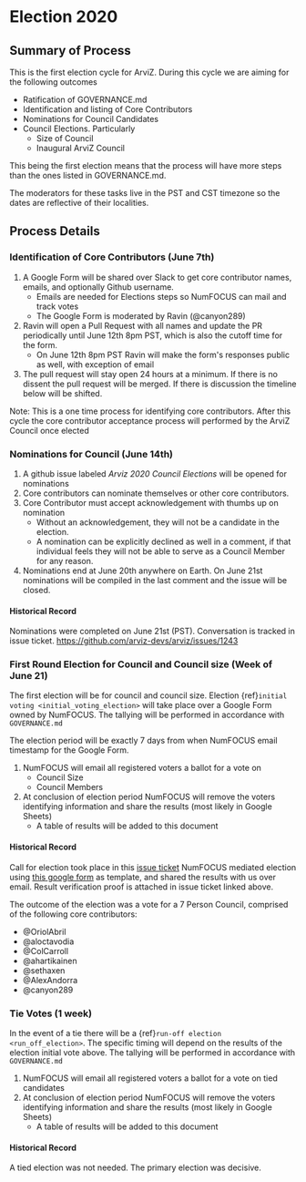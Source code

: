 # Election 2020

## Summary of Process
This is the first election cycle for ArviZ. During this cycle we are aiming
for the following outcomes

* Ratification of GOVERNANCE.md
* Identification and listing of Core Contributors
* Nominations for Council Candidates
* Council Elections. Particularly
  * Size of Council
  * Inaugural ArviZ Council

This being the first election means that the process will have more steps than
the ones listed in GOVERNANCE.md.

The moderators for these tasks live in the PST and CST timezone so the dates are reflective of their localities.

## Process Details
### Identification of Core Contributors (June 7th)
1. A Google Form will be shared over Slack to get core contributor names, emails, and optionally Github username.
    * Emails are needed for Elections steps so NumFOCUS can mail and track votes
    * The Google Form is moderated by Ravin (@canyon289)
2. Ravin will open a Pull Request with all names and update the PR periodically until June 12th 8pm PST, which is also the cutoff time for the form.
    * On June 12th 8pm PST Ravin will make the form's responses public as well, with exception of email
3. The pull request will stay open 24 hours at a minimum. If there is no dissent the pull request will be merged. If there is discussion the timeline below will be shifted.

Note: This is a one time process for identifying core contributors. After this cycle the core contributor acceptance process will performed by the ArviZ Council once elected

### Nominations for Council (June 14th)
1. A github issue labeled *Arviz 2020 Council Elections* will be opened for nominations
2. Core contributors can nominate themselves or other core contributors.
3. Core Contributor must accept acknowledgement with thumbs up on nomination
   * Without an acknowledgement, they will not be a candidate in the election.
   * A nomination can be explicitly declined as well in a comment, if that individual
   feels they will not be able to serve as a Council Member for any reason.
4. Nominations end at June 20th anywhere on Earth. On June 21st nominations will be compiled in the last comment and the issue will be closed.

#### Historical Record
Nominations were completed on June 21st (PST). Conversation is tracked in issue ticket.
https://github.com/arviz-devs/arviz/issues/1243


### First Round Election for Council and Council size (Week of June 21)
The first election will be for council and council size.
Election {ref}`initial voting <initial_voting_election>` will take place over a Google Form owned by NumFOCUS. The tallying will be performed in accordance with `GOVERNANCE.md`

The election period will be exactly 7 days from when NumFOCUS email timestamp for the Google Form.

1. NumFOCUS will email all registered voters a ballot for a vote on
    * Council Size
    * Council Members
2. At conclusion of election period NumFOCUS will remove the voters identifying information and share the results (most likely in Google Sheets)
    * A table of results will be added to this document

#### Historical Record
Call for election took place in this [issue ticket](https://github.com/arviz-devs/arviz/issues/1260)
NumFOCUS mediated election using [this google form](https://forms.gle/P9P9Yx9tMQ5jbY1L9) as template, and shared the results with us over email. Result verification proof is attached in issue ticket linked above.

The outcome of the election was a vote for a 7 Person Council, comprised of the following core contributors:
* @OriolAbril
* @aloctavodia
* @ColCarroll
* @ahartikainen
* @sethaxen
* @AlexAndorra
* @canyon289

### Tie Votes (1 week)
In the event of a tie there will be a {ref}`run-off election <run_off_election>`.
The specific timing will depend on the results of the election initial vote above.
The tallying will be performed in accordance with `GOVERNANCE.md`

1. NumFOCUS will email all registered voters a ballot for a vote on tied candidates
2. At conclusion of election period NumFOCUS will remove the voters identifying information and share the results (most likely in Google Sheets)
    * A table of results will be added to this document

#### Historical Record
A tied election was not needed. The primary election was decisive.




